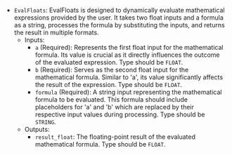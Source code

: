 - `EvalFloats`: EvalFloats is designed to dynamically evaluate mathematical expressions provided by the user. It takes two float inputs and a formula as a string, processes the formula by substituting the inputs, and returns the result in multiple formats.
    - Inputs:
        - `a` (Required): Represents the first float input for the mathematical formula. Its value is crucial as it directly influences the outcome of the evaluated expression. Type should be `FLOAT`.
        - `b` (Required): Serves as the second float input for the mathematical formula. Similar to 'a', its value significantly affects the result of the expression. Type should be `FLOAT`.
        - `formula` (Required): A string input representing the mathematical formula to be evaluated. This formula should include placeholders for 'a' and 'b' which are replaced by their respective input values during processing. Type should be `STRING`.
    - Outputs:
        - `result_float`: The floating-point result of the evaluated mathematical formula. Type should be `FLOAT`.

